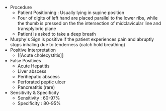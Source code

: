 - Procedure
	- Patient Positioning : Usually lying in supine position
	- Four of digits of left hand are placed parallel to the lower ribs, while the thumb is pressed on the the intersection of midclavicular line and transplyloric plane
	- Patient is asked to take a deep breath
- Murphy's Sign is positive if the patient experiences pain and abruptly stops inhaling due to tenderness (catch hold breathing)
- Positive Interpretation
	- [[Acute cholecystitis]]
- False Positives
	- Acute Hepatitis
	- Liver abscess
	- Perihepatic abscess
	- Perforated peptic ulcer
	- Pancreatitis (rare)
- Sensitivity & Specificity
	- Sensitivity : 60-97%
	- Specificity : 80-95%